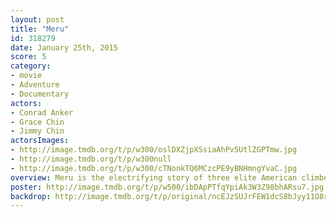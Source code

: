 ```yaml
---
layout: post
title: "Meru"
id: 318279
date: January 25th, 2015
score: 5
category:
- movie
- Adventure
- Documentary
actors:
- Conrad Anker
- Grace Chin
- Jimmy Chin
actorsImages:
- http://image.tmdb.org/t/p/w300/oslDXZjpXSsiaAhPv5UtlZGPTmw.jpg
- http://image.tmdb.org/t/p/w300null
- http://image.tmdb.org/t/p/w300/cTNonkTQ6MCzcPE9yBNHmngYvaC.jpg
overview: Meru is the electrifying story of three elite American climbers—Conrad Anker, Jimmy Chin, and Renan Ozturk—bent on achieving the impossible.
poster: http://image.tmdb.org/t/p/w500/ibDApPTfqYpiAk3W3Z98bhARsu7.jpg
backdrop: http://image.tmdb.org/t/p/original/ncEJzSUJrFEW1dcS8bJyy11O8rm.jpg
---
```

